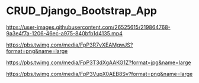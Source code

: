 # CRUD_Django_Bootstrap_App

https://user-images.githubusercontent.com/26525615/219864768-9a3e4f7a-1206-46ec-a975-840bfb1d4135.mp4

https://pbs.twimg.com/media/FpP3R7vXEAMgwJS?format=png&name=large

https://pbs.twimg.com/media/FpP3T3dXgAAKG1Z?format=jpg&name=large

https://pbs.twimg.com/media/FpP3VupX0AEB8Sv?format=png&name=large


